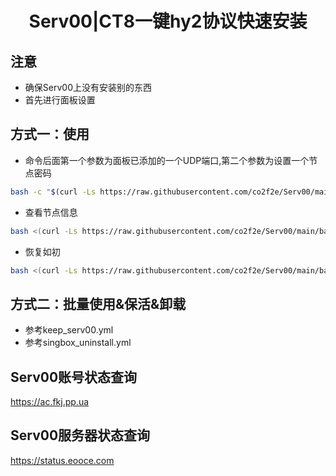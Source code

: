 <h1 align="center">
  Serv00|CT8一键hy2协议快速安装
</h1>

## 注意
* 确保Serv00上没有安装别的东西
* 首先进行面板设置

## 方式一：使用
* 命令后面第一个参数为面板已添加的一个UDP端口,第二个参数为设置一个节点密码
```bash
bash -c "$(curl -Ls https://raw.githubusercontent.com/co2f2e/Serv00/main/bash/singbox_install.sh)" -- 9999 xxxx
```
* 查看节点信息
```bash
bash <(curl -Ls https://raw.githubusercontent.com/co2f2e/Serv00/main/bash/node_info.sh)
```

* 恢复如初
```bash
bash <(curl -Ls https://raw.githubusercontent.com/co2f2e/Serv00/main/bash/init_serv00.sh)
```

## 方式二：批量使用&保活&卸载
* 参考keep_serv00.yml
* 参考singbox_uninstall.yml

## Serv00账号状态查询
https://ac.fkj.pp.ua

## Serv00服务器状态查询
https://status.eooce.com













